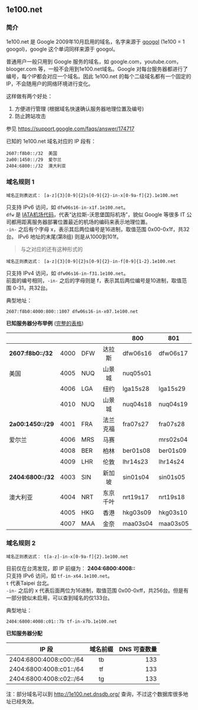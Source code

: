 ## 1e100.net  

### 简介
 1e100.net 是 Google 2009年10月启用的域名，名字来源于 <a href="http://en.wikipedia.org/wiki/Googol" target="_blank">googol</a> (1e100 = 1 googol)，google 这个单词同样来源于 googol。

 普通用户一般只用到 Google 服务的域名，如 google.com，youtube.com，blooger.com 等，一般不会用到1e100.net域名。Google 对每台服务器都进行了编号，每个IP都会对应一个域名。因此 1e100.net 的每个二级域名都有一个固定的IP，不会随用户的网络环境进行变化。

 这样做有两个好处：  
1.  方便进行管理 (根据域名快速确认服务器地理位置及编号)  
2.  防止跨站攻击  

 参见 https://support.google.com/faqs/answer/174717   


已知的 1e100.net 域名对应的 IP 段有：  
<pre><code>2607:f8b0::/32  美国   
2a00:1450::/29  爱尔兰   
2404:6800::/32  澳大利亚</code></pre>  

### 域名规则 1  

<pre><code>域名正则表达式： [a-z]{3}[0-9]{2}<span="color:blue">s</span>[0-9]{2}-in-x[0-9a-f]{2}.1e100.net</code></pre>  
只支持 IPv6 访问，如 <code>dfw06s16-in-x1f.1e100.net</code>。  
<code>dfw</code> 是 <a href="http://en.wikipedia.org/wiki/International_Air_Transport_Association_airport_code" target="_blank">IATA机场代码</a>，代表“达拉斯-沃思堡国际机场”，貌似 Google 等很多 IT 公司都用距离服务器部署位置最近的机场的编码来表示地理位置。  
<code>-in-</code> 之后有个字母 x，表示其后两位编号是16进制，取值范围 0x00-0x1f，共32台。
IPv6 地址的末尾(第8组) 则是从1000到101f。  

> 与之对应的还有这种形式的  
<pre><code>域名正则表达式： [a-z]{3}[0-9]{2}s[0-9]{2}-in-f[0-9]{1-2}.1e100.net</code></pre>  
只支持 IPv4 访问，如 <code>dfw06s16-in-f31.1e100.net</code>。  
前面的编号相同，<code>-in-</code> 之后的字母则是 f，表示其后两位编号是10进制，取值范围 0-31，共32台。

典型地址：  
<pre><code>2607:f8b0:4000:800::1007 dfw06s16-in-x07.1e100.net</code></pre>

**已知服务器分布举例**  (<a href="https://docs.google.com/spreadsheets/d/1a5HI0lkc1TycJdwJnCVDVd3x6_gemI3CQhNHhdsVmP8" target="_blank">完整的表格</a>)  

|                |      |     |            | 800      | 801      |
|----------------|------|-----|:----------:|----------|----------|
| **2607:f8b0::/32** | 4000 | DFW | 达拉斯     | dfw06s16 | dfw06s17 |
| 美国           | 4005 | NUQ | 山景城     | nuq05s01 |          |
|                | 4006 | LGA | 纽约       | lga15s28 | lga15s29 |
|                | 4010 | NUQ | 山景城     | nuq04s18 | nuq04s19 |
| **2a00:1450::/29** | 4001 | FRA | 法兰克福   | fra07s27 | fra07s28 |
| 爱尔兰         | 4006 | MRS | 马赛       |          | mrs02s04 |
|                | 4008 | BER | 柏林       | ber01s08 | ber01s09 | 
|                | 4009 | LHR | 伦敦       | lhr14s23 | lhr14s24 |
| **2404:6800::/32** | 4003 | SIN | 新加坡     | sin01s04 | sin01s05 |
| 澳大利亚       | 4004 | NRT | 东京千叶   | nrt19s17 | nrt19s18 |
|                | 4005 | HKG | 香港       | hkg03s09 | hkg03s10 |
|                | 4007 | MAA | 金奈       | maa03s04 | maa03s05 |


### 域名规则 2   
<pre><code>域名正则表达式： t[a-z]-in-x[0-9a-f]{2}.1e100.net</code></pre>  
目前仅在台湾发现，即 IP 前缀为： **2404:6800:4008::**  
只支持 IPv6 访问，如 <code>tf-in-x64.1e100.net</code>。  
<code>t</code> 代表Taipei 台北。  
<code>-in-</code> 之后的 x 代表后面两位为16进制，取值范围 0x00-0xff，共256台。但是有一部分貌似未启用，可以查到域名的仅133台。  

典型地址：  
<pre><code>2404:6800:4008:c01::7b tf-in-x7b.1e100.net</code></pre>

**已知服务器分配**  

| IP 段 | 域名前缀 | DNS 可查数量 |
|----------------|:----:|----:|
| 2404:6800:4008:c00::/64| tb | 133 |
| 2404:6800:4008:c01::/64| tf | 133 |
| 2404:6800:4008:c02::/64| tg | 133 |


注：部分域名可以到 http://1e100.net.dnsdb.org/ 查询，不过这个数据库很多地址已经失效。